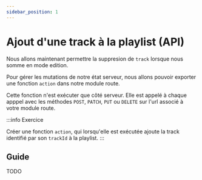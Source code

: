 ```yaml
---
sidebar_position: 1
---
```


# Ajout d'une track à la playlist (API)

Nous allons maintenant permettre la suppresion de `track` lorsque nous somme en mode edition.

Pour gérer les mutations de notre état serveur, nous allons pouvoir exporter une fonction `action` dans notre module route.

Cette fonction n'est exécuter que côté serveur. Elle est appelé à chaque apppel avec les méthodes `POST`, `PATCH`, `PUT` ou `DELETE` sur l'url associé à votre module route.

:::info Exercice

Créer une fonction `action`, qui lorsqu'elle est exécutée ajoute la track identifié par son `trackId` à la playlist.
:::

## Guide

TODO
